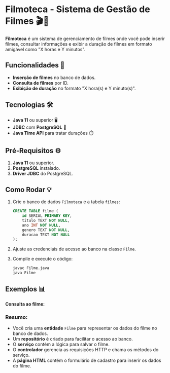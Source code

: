 # Filmoteca - Sistema de Gestão de Filmes 🎬🍿

**Filmoteca** é um sistema de gerenciamento de filmes onde você pode inserir filmes, consultar informações e exibir a duração de filmes em formato amigável como "X horas e Y minutos".

## Funcionalidades 🚀

- **Inserção de filmes** no banco de dados.
- **Consulta de filmes** por ID.
- **Exibição de duração** no formato "X hora(s) e Y minuto(s)".

## Tecnologias 🛠️

- **Java 11** ou superior 🖥️
- **JDBC** com **PostgreSQL** 💾
- **Java Time API** para tratar durações ⏱️

## Pré-Requisitos ⚙️

1. **Java 11** ou superior.
2. **PostgreSQL** instalado.
3. **Driver JDBC** do PostgreSQL.

## Como Rodar 💡

1. Crie o banco de dados `Filmoteca` e a tabela `filmes`:

    ```sql
    CREATE TABLE filme (
        id SERIAL PRIMARY KEY,
        titulo TEXT NOT NULL,
        ano INT NOT NULL,
        genero TEXT NOT NULL,
        duracao TEXT NOT NULL
    );
    ```

2. Ajuste as credenciais de acesso ao banco na classe `Filme`.

3. Compile e execute o código:

    ```bash
    javac Filme.java
    java Filme
    ```

## Exemplos 📊

**Consulta ao filme:**

### Resumo:
- Você cria uma **entidade** `Filme` para representar os dados do filme no banco de dados.
- Um **repositório** é criado para facilitar o acesso ao banco.
- O **serviço** contém a lógica para salvar o filme.
- O **controlador** gerencia as requisições HTTP e chama os métodos do serviço.
- A **página HTML** contém o formulário de cadastro para inserir os dados do filme.



